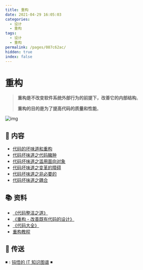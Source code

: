 ```yaml
---
title: 重构
date: 2021-04-29 16:05:03
categories:
  - 设计
  - 重构
tags:
  - 设计
  - 重构
permalink: /pages/087c62ac/
hidden: true
index: false
---
```


# 重构

> **重构是不改变软件系统外部行为的前提下，改善它的内部结构**。
>
> **重构的目的是为了提高代码的质量和性能**。

![img](https://raw.githubusercontent.com/dunwu/images/master/snap/20210430112157.png)

## 📖 内容

- [代码的坏味道和重构](代码的坏味道和重构.md)
- [代码坏味道之代码臃肿](代码坏味道之代码臃肿.md)
- [代码坏味道之滥用面向对象](代码坏味道之滥用面向对象.md)
- [代码坏味道之变革的障碍](代码坏味道之变革的障碍.md)
- [代码坏味道之非必要的](代码坏味道之非必要的.md)
- [代码坏味道之耦合](代码坏味道之耦合.md)

## 📚 资料

- [《代码整洁之道》](https://book.douban.com/subject/4199741/)
- [《重构 - 改善既有代码的设计》](https://book.douban.com/subject/4262627/)
- [《代码大全》](https://book.douban.com/subject/1477390/)
- [重构教程](https://sourcemaking.com/refactoring)

## 🚪 传送

◾ 💧 [钝悟的 IT 知识图谱](https://dunwu.github.io/waterdrop/) ◾